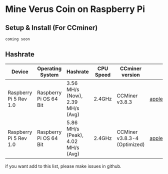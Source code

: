 # Mine Verus Coin on Raspberry Pi

## Setup & Install (For CCminer)
```
coming soon
```


## Hashrate
| Device                          | Operating System         | Hashrate                             | CPU Speed | CCminer version               | User     |
| ------------------------------- | ------------------------ | ------------------------------------ | --------- | ----------------------------- | -------- |
| Raspberry Pi 5 Rev 1.0          | Raspberry Pi OS 64 Bit   | 3.56 MH/s (Now), 2.39 MH/s (Avg)     | 2.4GHz    | CCMiner v3.8.3                | [applerobloxgames](https://github.com/InikoMatthewPro)
| Raspberry Pi 5 Rev 1.0          | Raspberry Pi OS 64 Bit   | 5.86 MH/s (Peak), 4.02 MH/s (Avg)    | 2.4GHz    | CCMiner v3.8.3-4 (Optimized)  | [applerobloxgames](https://github.com/InikoMatthewPro)

if you want add to this list, please make issues in github.
